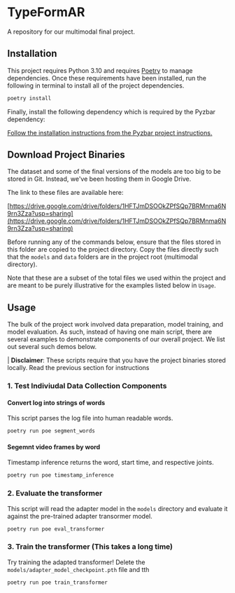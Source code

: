 # TypeFormAR

A repository for our multimodal final project.

## Installation

This project requires Python 3.10 and requires [Poetry](https://python-poetry.org/) to manage dependencies. Once these requirements have been installed, run the following in terminal to install all of the project dependencies.

```bash
poetry install
```

Finally, install the following dependency which is required by the Pyzbar dependency:

[Follow the installation instructions from the Pyzbar project instructions.](https://github.com/NaturalHistoryMuseum/pyzbar/?tab=readme-ov-file#installation)

## Download Project Binaries

The dataset and some of the final versions of the models are too big to be stored in Git. Instead, we've been hosting them in Google Drive.

The link to these files are available here:

[https://drive.google.com/drive/folders/1HFTJmDSOOkZPfSQp7BRMnma6N9rn3Zza?usp=sharing](https://drive.google.com/drive/folders/1HFTJmDSOOkZPfSQp7BRMnma6N9rn3Zza?usp=sharing)

Before running any of the commands below, ensure that the files stored in this folder are copied to the project directory. Copy the files directly such that the `models` and `data` folders are in the project root (multimodal directory).

Note that these are a subset of the total files we used within the project and are meant to be purely illustrative for the examples listed below in `Usage`.

## Usage

The bulk of the project work involved data preparation, model training, and model evaluation. As such, instead of having one main script, there are several examples to demonstrate components of our overall project. We list out several such demos below.

| **Disclaimer**: These scripts require that you have the project binaries stored locally. Read the previous section for instructions

### 1. Test Indiviudal Data Collection Components

#### Convert log into strings of words

This script parses the log file into human readable words.

```bash
poetry run poe segment_words
```

#### Segemnt video frames by word

Timestamp inference returns the word, start time, and respective joints.

```bash
poetry run poe timestamp_inference
```

### 2. Evaluate the transformer

This script will read the adapter model in the `models` directory and evaluate it against the pre-trained adapter transormer model.

```bash
poetry run poe eval_transformer
```

### 3. Train the transformer (This takes a long time)

Try training the adapted transformer! Delete the `models/adapter_model_checkpoint.pth` file and tth

```bash
poetry run poe train_transformer
```
